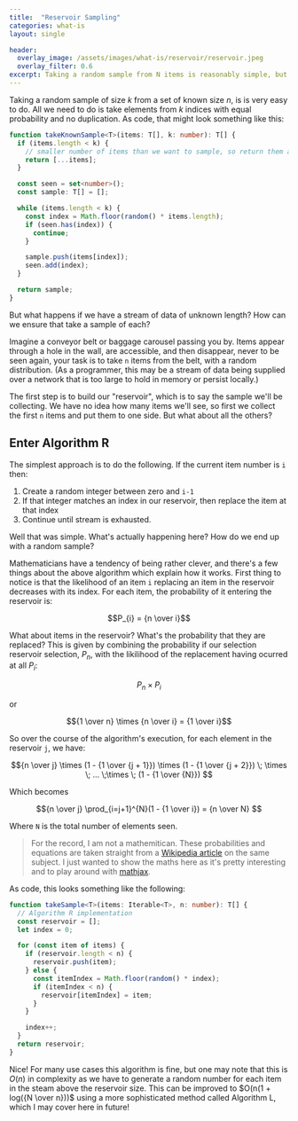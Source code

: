 ```yaml
---
title:  "Reservoir Sampling"
categories: what-is
layout: single

header:
  overlay_image: /assets/images/what-is/reservoir/reservoir.jpeg
  overlay_filter: 0.6
excerpt: Taking a random sample from N items is reasonably simple, but what if we don't know the upper limit? How can we ensure each item is equally likely to be selected?
---
```


Taking a random sample of size _k_ from a set of known size _n_, is is very easy to do. All we need to do is take elements from _k_ indices with equal probability and no duplication. As code, that might look something like this:

```typescript
function takeKnownSample<T>(items: T[], k: number): T[] {
  if (items.length < k) {
    // smaller number of items than we want to sample, so return them all
    return [...items];
  }

  const seen = set<number>();
  const sample: T[] = [];

  while (items.length < k) {
    const index = Math.floor(random() * items.length);
    if (seen.has(index)) {
      continue;
    }

    sample.push(items[index]);
    seen.add(index);
  }

  return sample;
}
```

But what happens if we have a stream of data of unknown length? How can we ensure that take a sample of each?

Imagine a conveyor belt or baggage carousel passing you by. Items appear through a hole in the wall, are accessible, and then disappear, never to be seen again, your task is to take `n` items from the belt, with a random distribution. (As a programmer, this may be a stream of data being supplied over a network that is too large to hold in memory or persist locally.)

The first step is to build our "reservoir", which is to say the sample we'll be collecting. We have no idea how many items we'll see, so first we collect the first `n` items and put them to one side. But what about all the others?

## Enter Algorithm R

The simplest approach is to do the following. If the current item number is `i` then:

1. Create a random integer between zero and `i-1`
2. If that integer matches an index in our reservoir, then replace the item at that index
3. Continue until stream is exhausted.

Well that was simple. What's actually happening here? How do we end up with a random sample?

Mathematicians have a tendency of being rather clever, and there's a few things about the above algorithm which explain how it works. First thing to notice is that the likelihood of an item `i` replacing an item in the reservoir decreases with its index. For each item, the probability of it entering the reservoir is:

$$P_{i} = {n \over i}$$


What about items in the reservoir? What's the probability that they are replaced? This is given by combining the probability if our selection reservoir selection, $P_{n}$, with the likilihood of the replacement having ocurred at all $P_{i}$:

$$P_{n} \times P_{i}$$

or

$${1 \over n} \times {n \over i} = {1 \over i}$$

So over the course of the algorithm's execution, for each element in the reservoir `j`, we have:

$${n \over j} \times (1 - {1 \over {j + 1}}) \times (1 - {1 \over {j + 2}}) \; \times \; ... \;\times \; (1 - {1 \over {N}}) $$

Which becomes

$${n \over j} \prod_{i=j+1}^{N}(1 - {1 \over i}) = {n \over N} $$

Where `N` is the total number of elements seen.

> For the record, I am not a mathemitican. These probabilities and equations are taken straight from a [Wikipedia article](https://en.wikipedia.org/wiki/Reservoir_sampling) on the same subject. I just wanted to show the maths here as it's pretty interesting and to play around with [mathjax](http://docs.mathjax.org/en/latest/index.html).

As code, this looks something like the following:

```typescript
function takeSample<T>(items: Iterable<T>, n: number): T[] {
  // Algorithm R implementation
  const reservoir = [];
  let index = 0;

  for (const item of items) {
    if (reservoir.length < n) {
      reservoir.push(item);
    } else {
      const itemIndex = Math.floor(random() * index);
      if (itemIndex < n) {
        reservoir[itemIndex] = item;
      }
    }

    index++;
  }
  return reservoir;
}
```

Nice! For many use cases this algorithm is fine, but one may note that this is $O(n)$ in complexity as we have to generate a random number for each item in the steam above the reservoir size. This can be improved to $O(n(1 + log({N \over n}))$ using a more sophisticated method called Algorithm L, which I may cover here in future!


<script type="text/x-mathjax-config">
MathJax.Hub.Config({
  tex2jax: {
    inlineMath: [['$','$'], ['\\(','\\)']],
    processEscapes: true
  }
});
</script>
<script src="https://cdnjs.cloudflare.com/ajax/libs/mathjax/2.7.0/MathJax.js?config=TeX-AMS-MML_HTMLorMML" type="text/javascript"></script>
